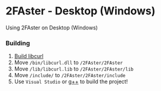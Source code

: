 # 2FAster - Desktop (Windows)
Using 2FAster on Desktop (Windows)

### Building
1. [Build libcurl](https://medium.com/@chuy.max/compile-libcurl-on-windows-with-visual-studio-2017-x64-and-ssl-winssl-cff41ac7971d)
2. Move `/bin/libcurl.dll` to `/2FAster/2FAster`
3. Move `/lib/libcurl.lib` to `/2FAster/2FAster/lib`
4. Move `/include/` to `/2FAster/2FAster/include`
5. Use `Visual Studio` or [g++](http://www.mingw.org/) to build the project!
